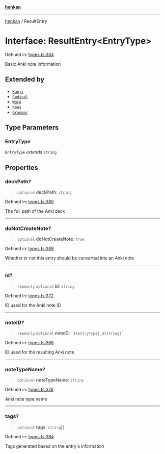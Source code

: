 [**henkan**](../README.md)

***

[henkan](../README.md) / ResultEntry

# Interface: ResultEntry\<EntryType\>

Defined in: [types.ts:364](https://github.com/Ronokof/Henkan/blob/0242f1c5122d344151cda089e111ebb217d29eb9/src/types.ts#L364)

Basic Anki note information

## Extended by

- [`Kanji`](Kanji.md)
- [`Radical`](Radical.md)
- [`Word`](Word.md)
- [`Kana`](Kana.md)
- [`Grammar`](Grammar.md)

## Type Parameters

### EntryType

`EntryType` *extends* `string`

## Properties

### deckPath?

> `optional` **deckPath**: `string`

Defined in: [types.ts:380](https://github.com/Ronokof/Henkan/blob/0242f1c5122d344151cda089e111ebb217d29eb9/src/types.ts#L380)

The full path of the Anki deck

***

### doNotCreateNote?

> `optional` **doNotCreateNote**: `true`

Defined in: [types.ts:388](https://github.com/Ronokof/Henkan/blob/0242f1c5122d344151cda089e111ebb217d29eb9/src/types.ts#L388)

Whether or not this entry should be converted into an Anki note

***

### id?

> `readonly` `optional` **id**: `string`

Defined in: [types.ts:372](https://github.com/Ronokof/Henkan/blob/0242f1c5122d344151cda089e111ebb217d29eb9/src/types.ts#L372)

ID used for the Anki note ID

***

### noteID?

> `readonly` `optional` **noteID**: `` `${EntryType}_${string}` ``

Defined in: [types.ts:368](https://github.com/Ronokof/Henkan/blob/0242f1c5122d344151cda089e111ebb217d29eb9/src/types.ts#L368)

ID used for the resulting Anki note

***

### noteTypeName?

> `optional` **noteTypeName**: `string`

Defined in: [types.ts:376](https://github.com/Ronokof/Henkan/blob/0242f1c5122d344151cda089e111ebb217d29eb9/src/types.ts#L376)

Anki note type name

***

### tags?

> `optional` **tags**: `string`[]

Defined in: [types.ts:384](https://github.com/Ronokof/Henkan/blob/0242f1c5122d344151cda089e111ebb217d29eb9/src/types.ts#L384)

Tags generated based on the entry's information
